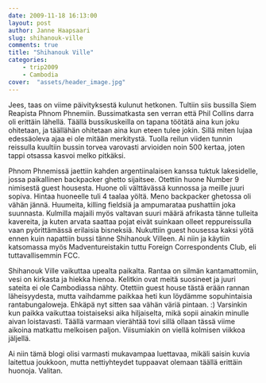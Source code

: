 ```yaml
---
date: 2009-11-18 16:13:00
layout: post
author: Janne Haapsaari
slug: shihanouk-ville
comments: true
title: "Shihanouk Ville"
categories:
    - trip2009
    - Cambodia
cover:  "assets/header_image.jpg"
---
```


Jees, taas on viime päivityksestä kulunut hetkonen. Tultiin siis bussilla Siem
Reapista Phnom Phnemiin. Bussimatkasta sen verran että Phil Collins darra oli
erittäin lähellä. Täällä bussikuskeilla on tapana töötätä aina kun joku
ohitetaan, ja täällähän ohitetaan aina kun eteen tulee jokin. Sillä miten
lujaa edessäoleva ajaa ei ole mitään merkitystä. Tuolla reilun viiden tunnin
reissulla kuultiin bussin torvea varovasti arvioiden noin 500 kertaa, joten
tappi otsassa kasvoi melko pitkäksi.

Phnom Phnemissä jaettiin kahden argentiinalaisen kanssa tuktuk lakesidelle,
jossa paikallinen backpacker ghetto sijaitsee. Otettiin huone Number 9
nimisestä guest housesta. Huone oli välttävässä kunnossa ja meille juuri
sopiva. Hintaa huoneelle tuli 4 taalaa yöltä. Meno backpacker ghetossa oli
vähän jännä. Huumeita, killing fieldsiä ja ampumarataa pushattiin joka
suunnasta. Kulmilla majaili myös valtavan suuri määrä afrikasta tänne tulleita
kavereita, ja kuten arvata saattaa pojat eivät suinkaan olleet reppureissulla
vaan pyörittämässä erilaisia bisneksiä. Nukuttiin guest housessa kaksi yötä
ennen kuin napattiin bussi tänne Shihanouk Villeen. Ai niin ja käytiin
katsomassa myös Madventureistakin tuttu Foreign Correspondents Club, eli
tuttavallisemmin FCC.

Shihanouk Ville vaikuttaa upealta paikalta. Rantaa on silmän kantamattomiin,
vesi on kirkasta ja hiekka hienoa. Kelitkin ovat meitä suosineet ja juuri
sateita ei ole Cambodiassa nähty. Otettiin guest house tästä erään rannan
läheisyydesta, mutta vaihdamme paikkaa heti kun löydämme sopuhintaisia
rantabungaloweja. Ehkäpä nyt sitten saa vähän väriä pintaan. :) Varsinkin kun
paikka vaikuttaa toistaiseksi aika hiljaiselta, mikä sopii ainakin minulle
aivan loistavasti. Täällä varmaan vierähtää tovi sillä ollaan tässä viime
aikoina matkattu melkoisen paljon. Viisumiakin on viellä kolmisen viikkoa
jäljellä.

Ai niin tämä blogi olisi varmasti mukavampaa luettavaa, mikäli saisin kuvia
laitettua joukkoon, mutta nettiyhteydet tuppaavat olemaan täällä erittäin
huonoja. Valitan.
